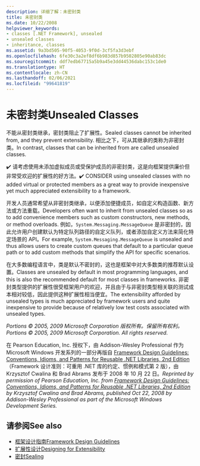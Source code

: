 ```yaml
---
description: 详细了解：未密封类
title: 未密封类
ms.date: 10/22/2008
helpviewer_keywords:
- classes [.NET Framework], unsealed
- unsealed classes
- inheritance, classes
ms.assetid: 9a3bd505-90f5-4053-9f0d-3cf5fa3d3ebf
ms.openlocfilehash: 6fe30c3a2ef8df6b983d857b9502805e90ab83dc
ms.sourcegitcommit: ddf7edb67715a5b9a45e3dd44536dabc153c1de0
ms.translationtype: HT
ms.contentlocale: zh-CN
ms.lasthandoff: 02/06/2021
ms.locfileid: "99641819"
---
```

# <a name="unsealed-classes"></a><span data-ttu-id="d4fa1-103">未密封类</span><span class="sxs-lookup"><span data-stu-id="d4fa1-103">Unsealed Classes</span></span>

<span data-ttu-id="d4fa1-104">不能从密封类继承，密封类阻止了扩展性。</span><span class="sxs-lookup"><span data-stu-id="d4fa1-104">Sealed classes cannot be inherited from, and they prevent extensibility.</span></span> <span data-ttu-id="d4fa1-105">相比之下，可从其继承的类称为非密封类。</span><span class="sxs-lookup"><span data-stu-id="d4fa1-105">In contrast, classes that can be inherited from are called unsealed classes.</span></span>

 <span data-ttu-id="d4fa1-106">✔️ 请考虑使用未添加虚拟成员或受保护成员的非密封类，这是向框架提供廉价但非常受欢迎的扩展性的好方法。</span><span class="sxs-lookup"><span data-stu-id="d4fa1-106">✔️ CONSIDER using unsealed classes with no added virtual or protected members as a great way to provide inexpensive yet much appreciated extensibility to a framework.</span></span>

 <span data-ttu-id="d4fa1-107">开发人员通常希望从非密封类继承，以便添加便捷成员，如自定义构造函数、新方法或方法重载。</span><span class="sxs-lookup"><span data-stu-id="d4fa1-107">Developers often want to inherit from unsealed classes so as to add convenience members such as custom constructors, new methods, or method overloads.</span></span> <span data-ttu-id="d4fa1-108">例如，`System.Messaging.MessageQueue` 是非密封的，因此允许用户创建默认为特定队列路径的自定义队列，或者添加自定义方法来简化特定场景的 API。</span><span class="sxs-lookup"><span data-stu-id="d4fa1-108">For example,  `System.Messaging.MessageQueue` is unsealed and thus allows users to create custom queues that default to a particular queue path or to add custom methods that simplify the API for specific scenarios.</span></span>

 <span data-ttu-id="d4fa1-109">在大多数编程语言中，类是默认不密封的，这也是框架中对大多数类的推荐默认设置。</span><span class="sxs-lookup"><span data-stu-id="d4fa1-109">Classes are unsealed by default in most programming languages, and this is also the recommended default for most classes in frameworks.</span></span> <span data-ttu-id="d4fa1-110">非密封类型提供的扩展性很受框架用户的欢迎，并且由于与非密封类型相关联的测试成本相对较低，因此提供这种扩展性相当便宜。</span><span class="sxs-lookup"><span data-stu-id="d4fa1-110">The extensibility afforded by unsealed types is much appreciated by framework users and quite inexpensive to provide because of relatively low test costs associated with unsealed types.</span></span>

 <span data-ttu-id="d4fa1-111">*Portions © 2005, 2009 Microsoft Corporation 版权所有。保留所有权利。*</span><span class="sxs-lookup"><span data-stu-id="d4fa1-111">*Portions © 2005, 2009 Microsoft Corporation. All rights reserved.*</span></span>

 <span data-ttu-id="d4fa1-112">在 Pearson Education, Inc. 授权下，由 Addison-Wesley Professional 作为 Microsoft Windows 开发系列的一部分再版自 [Framework Design Guidelines: Conventions, Idioms, and Patterns for Reusable .NET Libraries, 2nd Edition](https://www.informit.com/store/framework-design-guidelines-conventions-idioms-and-9780321545619)（Framework 设计准则：可重用 .NET 库的约定、惯例和模式第 2 版），由 Krzysztof Cwalina 和 Brad Abrams 发布于 2008 年 10 月 22 日。</span><span class="sxs-lookup"><span data-stu-id="d4fa1-112">*Reprinted by permission of Pearson Education, Inc. from [Framework Design Guidelines: Conventions, Idioms, and Patterns for Reusable .NET Libraries, 2nd Edition](https://www.informit.com/store/framework-design-guidelines-conventions-idioms-and-9780321545619) by Krzysztof Cwalina and Brad Abrams, published Oct 22, 2008 by Addison-Wesley Professional as part of the Microsoft Windows Development Series.*</span></span>

## <a name="see-also"></a><span data-ttu-id="d4fa1-113">请参阅</span><span class="sxs-lookup"><span data-stu-id="d4fa1-113">See also</span></span>

- [<span data-ttu-id="d4fa1-114">框架设计指南</span><span class="sxs-lookup"><span data-stu-id="d4fa1-114">Framework Design Guidelines</span></span>](index.md)
- [<span data-ttu-id="d4fa1-115">扩展性设计</span><span class="sxs-lookup"><span data-stu-id="d4fa1-115">Designing for Extensibility</span></span>](designing-for-extensibility.md)
- [<span data-ttu-id="d4fa1-116">密封</span><span class="sxs-lookup"><span data-stu-id="d4fa1-116">Sealing</span></span>](sealing.md)
